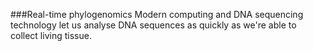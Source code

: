 ###Real-time phylogenomics<a name="rtp"></a>
Modern computing and DNA sequencing technology let us analyse DNA sequences as quickly as we're able to collect living tissue.

